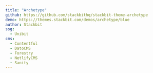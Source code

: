```yaml
---
title: "Archetype"
github: https://github.com/stackbithq/stackbit-theme-archetype
demo: https://themes.stackbit.com/demos/archetype/blue
author: Stackbit
ssg:
  - Unibit
cms:
  - Contentful
  - DatoCMS
  - Forestry
  - NetlifyCMS
  - Sanity
---
```

